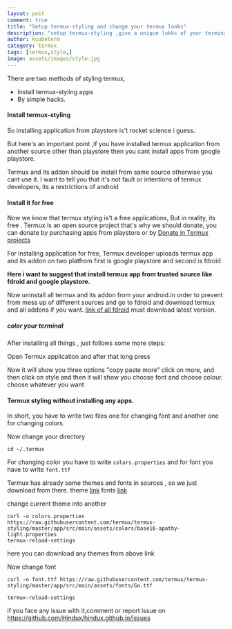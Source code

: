 ```yaml
---
layout: post
comment: true
title: "Setup termux-styling and change your termux looks"
description: "setup termux-styling ,give a unique lokks of your terminal , setup termux-styling for free and change font and cor with script"
author: kcubeterm
category: termux
tags: [termux,style,]
image: assets/images/style.jpg
---
```

There are two methods of styling termux,
* Install termux-styling apps
* By simple hacks.

#### Install termux-styling
So installing application from playstore is't rocket science i guess.


But here's an important point ,if you have installed termux application from another source other than playstore then you cant install apps from google playstore.

Termux and its addon should be install from same source otherwise you cant use it.
I want to tell you that it's not fault or intentions of termux developers, its a restrictions of android 

#### Install it for free
Now we know that termux styling is't a free applications, But in reality, its free
. Termux is an open source project that's why we should donate, you can donate by purchasing apps from playstore
or by [Donate in Termux projects](https://termux.com/donate.html)

For installing application for free, Termux developer uploads termux app and its addon on two platfrom first is google playstore and second is fdroid


**Here i want to suggest that install termux app from trusted source like fdroid and google playstore.**

Now uninstall all termux and its addon from your android.in order to  prevent from mess up of different sources
and go to fdroid and download termux and all addons if you want.
[ link of all fdroid](https://search.f-droid.org/?q=Termux&lang=en) must download latest version.

##### color your terminal
After installing all things , just follows some more steps:


Open Termux application and after that long press

Now it will show you three options "copy paste more"
click on more, and then click on style and then it will show you choose font and choose colour.
 choose whatever you want


#### Termux styling without installing any apps.
In short, you have to write two files one for changing font and another one for changing colors.

Now change your directory 
```
cd ~/.termux
```
For changing color you have to write `colors.properties` and for font you have to write `font.ttf`

Termux has already some themes and fonts in sources , so we just download from there.
theme [link](https://github.com/termux/termux-styling/tree/master/app/src/main/assets/colors)
fonts [link](https://github.com/termux/termux-styling/tree/master/app/src/main/assets/fonts)

change current theme into another
```
curl -o colors.properties https://raw.githubusercontent.com/termux/termux-styling/master/app/src/main/assets/colors/base16-apathy-light.properties
termux-reload-settings

```
here you can download any themes from above link

Now change font
```
curl -o font.ttf https://raw.githubusercontent.com/termux/termux-styling/master/app/src/main/assets/fonts/Go.ttf

termux-reload-settings
```

if you face any issue with it,comment or report issue on https://github.com/Hindux/hindux.github.io/issues

